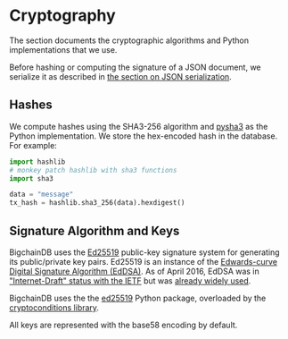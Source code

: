 # Cryptography

The section documents the cryptographic algorithms and Python implementations
that we use.

Before hashing or computing the signature of a JSON document, we serialize it
as described in [the section on JSON serialization](json-serialization.html).

## Hashes

We compute hashes using the SHA3-256 algorithm and
[pysha3](https://bitbucket.org/tiran/pykeccak) as the Python implementation. We
store the hex-encoded hash in the database. For example:

```python
import hashlib
# monkey patch hashlib with sha3 functions
import sha3

data = "message"
tx_hash = hashlib.sha3_256(data).hexdigest()
```

## Signature Algorithm and Keys

BigchainDB uses the [Ed25519](https://ed25519.cr.yp.to/) public-key signature
system for generating its public/private key pairs. Ed25519 is an instance of
the [Edwards-curve Digital Signature Algorithm
(EdDSA)](https://en.wikipedia.org/wiki/EdDSA). As of April 2016, EdDSA was in
["Internet-Draft" status with the
IETF](https://tools.ietf.org/html/draft-irtf-cfrg-eddsa-05) but was [already
widely used](https://ianix.com/pub/ed25519-deployment.html).

BigchainDB uses the the [ed25519](https://github.com/warner/python-ed25519)
Python package, overloaded by the [cryptoconditions
library](https://github.com/bigchaindb/cryptoconditions).

All keys are represented with the base58 encoding by default.
